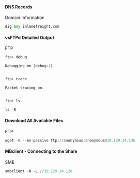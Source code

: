 #### DNS Records

Domain Information

```python
dig any inlanefreight.com
```

#### vsFTPd Detailed Output

FTP

```python
ftp> debug

Debugging on (debug=1).


ftp> trace

Packet tracing on.


ftp> ls

ls -R
```

#### Download All Available Files

FTP

```python
wget -m --no-passive ftp://anonymous:anonymous@10.129.14.136
```

#### MBclient - Connecting to the Share

SMB

```python
smbclient -N -L //10.129.14.128
```

